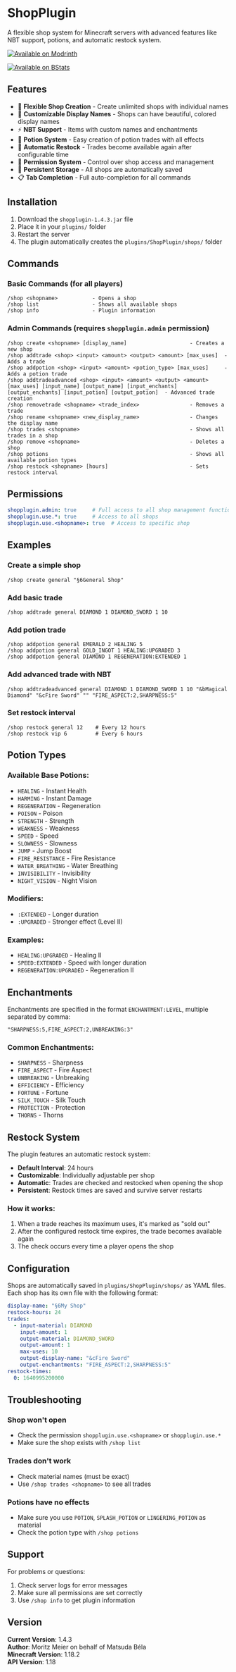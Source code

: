 # ShopPlugin

A flexible shop system for Minecraft servers with advanced features like NBT support, potions, and automatic restock system.

[![Available on Modrinth](https://raw.githubusercontent.com/vLuckyyy/badges/main/avaiable-on-modrinth.svg)](https://modrinth.com/plugin/shopplugin)

[![Available on BStats](https://raw.githubusercontent.com/vLuckyyy/badges/main/available-on-bstats.svg)](https://bstats.org/plugin/bukkit/Shop%20Plugin/26220)

## Features

- 🏪 **Flexible Shop Creation** - Create unlimited shops with individual names
- 🎨 **Customizable Display Names** - Shops can have beautiful, colored display names
- ⚡ **NBT Support** - Items with custom names and enchantments
- 🧪 **Potion System** - Easy creation of potion trades with all effects
- 🔄 **Automatic Restock** - Trades become available again after configurable time
- 🔐 **Permission System** - Control over shop access and management
- 💾 **Persistent Storage** - All shops are automatically saved
- 📋 **Tab Completion** - Full auto-completion for all commands

## Installation

1. Download the `shopplugin-1.4.3.jar` file
2. Place it in your `plugins/` folder
3. Restart the server
4. The plugin automatically creates the `plugins/ShopPlugin/shops/` folder

## Commands

### Basic Commands (for all players)
```
/shop <shopname>           - Opens a shop
/shop list                 - Shows all available shops
/shop info                 - Plugin information
```

### Admin Commands (requires `shopplugin.admin` permission)
```
/shop create <shopname> [display_name]                    - Creates a new shop
/shop addtrade <shop> <input> <amount> <output> <amount> [max_uses]  - Adds a trade
/shop addpotion <shop> <input> <amount> <potion_type> [max_uses]     - Adds a potion trade
/shop addtradeadvanced <shop> <input> <amount> <output> <amount> [max_uses] [input_name] [output_name] [input_enchants] [output_enchants] [input_potion] [output_potion]  - Advanced trade creation
/shop removetrade <shopname> <trade_index>                - Removes a trade
/shop rename <shopname> <new_display_name>                - Changes the display name
/shop trades <shopname>                                   - Shows all trades in a shop
/shop remove <shopname>                                   - Deletes a shop
/shop potions                                             - Shows all available potion types
/shop restock <shopname> [hours]                          - Sets restock interval
```

## Permissions

```yaml
shopplugin.admin: true     # Full access to all shop management functions
shopplugin.use.*: true     # Access to all shops
shopplugin.use.<shopname>: true  # Access to specific shop
```

## Examples

### Create a simple shop
```
/shop create general "§6General Shop"
```

### Add basic trade
```
/shop addtrade general DIAMOND 1 DIAMOND_SWORD 1 10
```

### Add potion trade
```
/shop addpotion general EMERALD 2 HEALING 5
/shop addpotion general GOLD_INGOT 1 HEALING:UPGRADED 3
/shop addpotion general DIAMOND 1 REGENERATION:EXTENDED 1
```

### Add advanced trade with NBT
```
/shop addtradeadvanced general DIAMOND 1 DIAMOND_SWORD 1 10 "&bMagical Diamond" "&cFire Sword" "" "FIRE_ASPECT:2,SHARPNESS:5"
```

### Set restock interval
```
/shop restock general 12    # Every 12 hours
/shop restock vip 6         # Every 6 hours
```

## Potion Types

### Available Base Potions:
- `HEALING` - Instant Health
- `HARMING` - Instant Damage
- `REGENERATION` - Regeneration
- `POISON` - Poison
- `STRENGTH` - Strength
- `WEAKNESS` - Weakness
- `SPEED` - Speed
- `SLOWNESS` - Slowness
- `JUMP` - Jump Boost
- `FIRE_RESISTANCE` - Fire Resistance
- `WATER_BREATHING` - Water Breathing
- `INVISIBILITY` - Invisibility
- `NIGHT_VISION` - Night Vision

### Modifiers:
- `:EXTENDED` - Longer duration
- `:UPGRADED` - Stronger effect (Level II)

### Examples:
- `HEALING:UPGRADED` - Healing II
- `SPEED:EXTENDED` - Speed with longer duration
- `REGENERATION:UPGRADED` - Regeneration II

## Enchantments

Enchantments are specified in the format `ENCHANTMENT:LEVEL`, multiple separated by comma:

```
"SHARPNESS:5,FIRE_ASPECT:2,UNBREAKING:3"
```

### Common Enchantments:
- `SHARPNESS` - Sharpness
- `FIRE_ASPECT` - Fire Aspect
- `UNBREAKING` - Unbreaking
- `EFFICIENCY` - Efficiency
- `FORTUNE` - Fortune
- `SILK_TOUCH` - Silk Touch
- `PROTECTION` - Protection
- `THORNS` - Thorns

## Restock System

The plugin features an automatic restock system:

- **Default Interval**: 24 hours
- **Customizable**: Individually adjustable per shop
- **Automatic**: Trades are checked and restocked when opening the shop
- **Persistent**: Restock times are saved and survive server restarts

### How it works:
1. When a trade reaches its maximum uses, it's marked as "sold out"
2. After the configured restock time expires, the trade becomes available again
3. The check occurs every time a player opens the shop

## Configuration

Shops are automatically saved in `plugins/ShopPlugin/shops/` as YAML files. Each shop has its own file with the following format:

```yaml
display-name: "§6My Shop"
restock-hours: 24
trades:
  - input-material: DIAMOND
    input-amount: 1
    output-material: DIAMOND_SWORD
    output-amount: 1
    max-uses: 10
    output-display-name: "&cFire Sword"
    output-enchantments: "FIRE_ASPECT:2,SHARPNESS:5"
restock-times:
  0: 1640995200000
```

## Troubleshooting

### Shop won't open
- Check the permission `shopplugin.use.<shopname>` or `shopplugin.use.*`
- Make sure the shop exists with `/shop list`

### Trades don't work
- Check material names (must be exact)
- Use `/shop trades <shopname>` to see all trades

### Potions have no effects
- Make sure you use `POTION`, `SPLASH_POTION` or `LINGERING_POTION` as material
- Check the potion type with `/shop potions`

## Support

For problems or questions:
1. Check server logs for error messages
2. Make sure all permissions are set correctly
3. Use `/shop info` to get plugin information

## Version

**Current Version**: 1.4.3  
**Author**: Moritz Meier on behalf of Matsuda Béla  
**Minecraft Version**: 1.18.2  
**API Version**: 1.18
